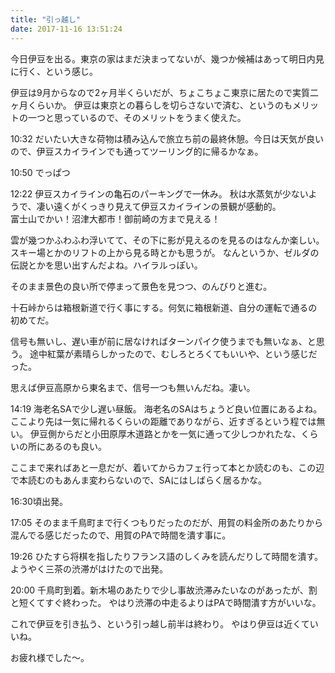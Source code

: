 ```yaml
---
title: "引っ越し"
date: 2017-11-16 13:51:24
---
```


今日伊豆を出る。東京の家はまだ決まってないが、幾つか候補はあって明日内見に行く、という感じ。

伊豆は9月からなので2ヶ月半くらいだが、ちょこちょこ東京に居たので実質二ヶ月くらいか。
伊豆は東京との暮らしを切らさないで済む、というのもメリットの一つと思っているので、そのメリットをうまく使えた。

10:32 だいたい大きな荷物は積み込んで旅立ち前の最終休憩。今日は天気が良いので、伊豆スカイラインでも通ってツーリング的に帰るかなぁ。

10:50 でっぱつ

12:22 伊豆スカイラインの亀石のパーキングで一休み。
秋は水蒸気が少ないようで、凄い遠くがくっきり見えて伊豆スカイラインの景観が感動的。  
富士山でかい！沼津大都市！御前崎の方まで見える！

雲が幾つかふわふわ浮いてて、その下に影が見えるのを見るのはなんか楽しい。
スキー場とかのリフトの上から見る時とかも思うが。
なんというか、ゼルダの伝説とかを思い出すんだよね。ハイラルっぽい。

そのまま景色の良い所で停まって景色を見つつ、のんびりと進む。

十石峠からは箱根新道で行く事にする。何気に箱根新道、自分の運転で通るの初めてだ。  

信号も無いし、遅い車が前に居なければターンパイク使うまでも無いなぁ、と思う。
途中紅葉が素晴らしかったので、むしろとろくてもいいや、という感じだった。

思えば伊豆高原から東名まで、信号一つも無いんだね。凄い。

14:19 海老名SAで少し遅い昼飯。
海老名のSAはちょうど良い位置にあるよね。
ここより先は一気に帰れるくらいの距離でありながら、近すぎるという程では無い。
伊豆側からだと小田原厚木道路とかを一気に通って少しつかれたな、くらいの所にあるのも良い。

ここまで来ればあと一息だが、着いてからカフェ行って本とか読むのも、この辺で本読むのもあんま変わらないので、SAにはしばらく居るかな。

16:30頃出発。

17:05 そのまま千鳥町まで行くつもりだったのだが、用賀の料金所のあたりから混んでる感じだったので、用賀のPAで時間を潰す事に。

19:26 ひたすら将棋を指したりフランス語のしくみを読んだりして時間を潰す。
ようやく三茶の渋滞がはけたので出発。

20:00 千鳥町到着。新木場のあたりで少し事故渋滞みたいなのがあったが、割と短くてすぐ終わった。
やはり渋滞の中走るよりはPAで時間潰す方がいいな。

これで伊豆を引き払う、という引っ越し前半は終わり。
やはり伊豆は近くていいね。

お疲れ様でした〜。
